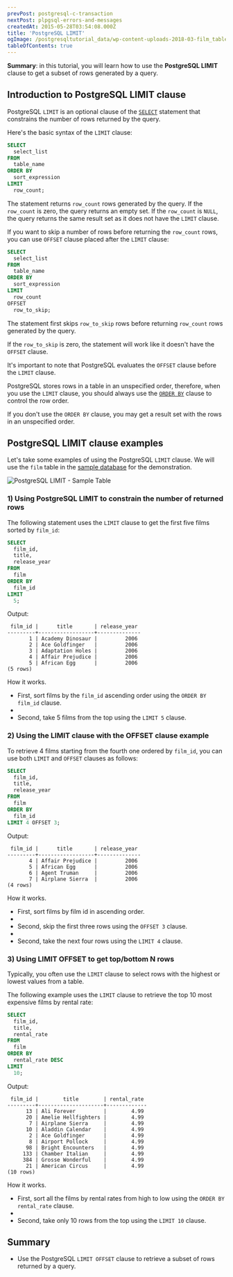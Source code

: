 ```yaml
---
prevPost: postgresql-c-transaction
nextPost: plpgsql-errors-and-messages
createdAt: 2015-05-28T03:54:08.000Z
title: 'PostgreSQL LIMIT'
ogImage: /postgresqltutorial_data/wp-content-uploads-2018-03-film_table.png
tableOfContents: true
---
```



**Summary**: in this tutorial, you will learn how to use the **PostgreSQL LIMIT** clause to get a subset of rows generated by a query.

## Introduction to PostgreSQL LIMIT clause

PostgreSQL `LIMIT` is an optional clause of the [`SELECT`](/postgresql/postgresql-select) statement that constrains the number of rows returned by the query.

Here's the basic syntax of the `LIMIT` clause:

```sql
SELECT
  select_list
FROM
  table_name
ORDER BY
  sort_expression
LIMIT
  row_count;
```

The statement returns `row_count` rows generated by the query. If the `row_count` is zero, the query returns an empty set. If the `row_count` is `NULL`, the query returns the same result set as it does not have the `LIMIT` clause.

If you want to skip a number of rows before returning the `row_count` rows, you can use `OFFSET` clause placed after the `LIMIT` clause:

```sql
SELECT
  select_list
FROM
  table_name
ORDER BY
  sort_expression
LIMIT
  row_count
OFFSET
  row_to_skip;
```

The statement first skips `row_to_skip` rows before returning `row_count` rows generated by the query.

If the `row_to_skip` is zero, the statement will work like it doesn't have the `OFFSET` clause.

It's important to note that PostgreSQL evaluates the `OFFSET` clause before the `LIMIT` clause.

PostgreSQL stores rows in a table in an unspecified order, therefore, when you use the `LIMIT` clause, you should always use the [`ORDER BY`](/postgresql/postgresql-order-by) clause to control the row order.

If you don't use the `ORDER BY` clause, you may get a result set with the rows in an unspecified order.

## PostgreSQL LIMIT clause examples

Let's take some examples of using the PostgreSQL `LIMIT` clause. We will use the `film` table in the [sample database](/postgresql/postgresql-getting-started/postgresql-sample-database) for the demonstration.

![PostgreSQL LIMIT - Sample Table](/postgresqltutorial_data/wp-content-uploads-2018-03-film_table.png)

### 1) Using PostgreSQL LIMIT to constrain the number of returned rows

The following statement uses the `LIMIT` clause to get the first five films sorted by `film_id`:

```sql
SELECT
  film_id,
  title,
  release_year
FROM
  film
ORDER BY
  film_id
LIMIT
  5;
```

Output:

```
 film_id |      title       | release_year
---------+------------------+--------------
       1 | Academy Dinosaur |         2006
       2 | Ace Goldfinger   |         2006
       3 | Adaptation Holes |         2006
       4 | Affair Prejudice |         2006
       5 | African Egg      |         2006
(5 rows)
```

How it works.

- First, sort films by the `film_id` ascending order using the `ORDER BY film_id` clause.
-
- Second, take 5 films from the top using the `LIMIT 5` clause.

### 2) Using the LIMIT clause with the OFFSET clause example

To retrieve 4 films starting from the fourth one ordered by `film_id`, you can use both `LIMIT` and `OFFSET` clauses as follows:

```sql
SELECT
  film_id,
  title,
  release_year
FROM
  film
ORDER BY
  film_id
LIMIT 4 OFFSET 3;
```

Output:

```
 film_id |      title       | release_year
---------+------------------+--------------
       4 | Affair Prejudice |         2006
       5 | African Egg      |         2006
       6 | Agent Truman     |         2006
       7 | Airplane Sierra  |         2006
(4 rows)
```

How it works.

- First, sort films by film id in ascending order.
-
- Second, skip the first three rows using the `OFFSET 3` clause.
-
- Second, take the next four rows using the `LIMIT 4` clause.

### 3) Using LIMIT OFFSET to get top/bottom N rows

Typically, you often use the `LIMIT` clause to select rows with the highest or lowest values from a table.

The following example uses the `LIMIT` clause to retrieve the top 10 most expensive films by rental rate:

```sql
SELECT
  film_id,
  title,
  rental_rate
FROM
  film
ORDER BY
  rental_rate DESC
LIMIT
  10;
```

Output:

```
 film_id |        title        | rental_rate
---------+---------------------+-------------
      13 | Ali Forever         |        4.99
      20 | Amelie Hellfighters |        4.99
       7 | Airplane Sierra     |        4.99
      10 | Aladdin Calendar    |        4.99
       2 | Ace Goldfinger      |        4.99
       8 | Airport Pollock     |        4.99
      98 | Bright Encounters   |        4.99
     133 | Chamber Italian     |        4.99
     384 | Grosse Wonderful    |        4.99
      21 | American Circus     |        4.99
(10 rows)
```

How it works.

- First, sort all the films by rental rates from high to low using the `ORDER BY rental_rate` clause.
-
- Second, take only 10 rows from the top using the `LIMIT 10` clause.

## Summary

- Use the PostgreSQL `LIMIT OFFSET` clause to retrieve a subset of rows returned by a query.
